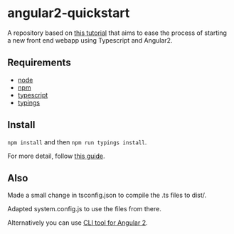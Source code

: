 # angular2-quickstart

A repository based on [this tutorial](https://angular.io/docs/ts/latest/quickstart.html) that aims to ease the process of starting a new front end webapp using Typescript and Angular2.

## Requirements

 - [node](http://nodejs.org/)
 - [npm](http://npmjs.org/)
 - [typescript](https://www.npmjs.com/package/typescript)
 - [typings](https://www.npmjs.com/package/typings)

## Install

`npm install` and then `npm run typings install`.

For more detail, follow [this guide](https://angular.io/docs/ts/latest/quickstart.html).

## Also

Made a small change in tsconfig.json to compile the .ts files to dist/. 

Adapted system.config.js to use the files from there.

Alternatively you can use [CLI tool for Angular 2](https://github.com/angular/angular-cli).
